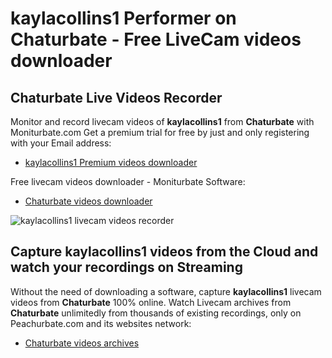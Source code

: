 # kaylacollins1 Performer on Chaturbate - Free LiveCam videos downloader

## Chaturbate Live Videos Recorder

Monitor and record livecam videos of **kaylacollins1** from **Chaturbate** with Moniturbate.com
Get a premium trial for free by just and only registering with your Email address:
* [kaylacollins1 Premium videos downloader](https://moniturbate.com/request-demo-licence-key.html)

Free livecam videos downloader - Moniturbate Software:
* [Chaturbate videos downloader](https://moniturbate.com/moniturbate-download-software.html)

![kaylacollins1 livecam videos recorder](https://peachurnet.com/templates/moniturbate-software.png)


## Capture kaylacollins1 videos from the Cloud and watch your recordings on Streaming

Without the need of downloading a software, capture **kaylacollins1** livecam videos from **Chaturbate** 100% online.
Watch Livecam archives from **Chaturbate** unlimitedly from thousands of existing recordings, only on Peachurbate.com and its websites network:
* [Chaturbate videos archives](https://peachurnet.com/)